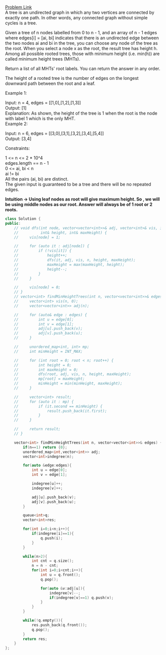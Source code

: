 [Problem Link](https://leetcode.com/problems/minimum-height-trees/description/?envType=daily-question&envId=2024-04-23)<br>
A tree is an undirected graph in which any two vertices are connected by exactly one path. In other words, any connected graph without simple cycles is a tree.

Given a tree of n nodes labelled from 0 to n - 1, and an array of n - 1 edges where edges[i] = [ai, bi] indicates that there is an undirected edge between the two nodes ai and bi in the tree, you can choose any node of the tree as the root. When you select a node x as the root, the result tree has height h. Among all possible rooted trees, those with minimum height (i.e. min(h))  are called minimum height trees (MHTs).

Return a list of all MHTs' root labels. You can return the answer in any order.

The height of a rooted tree is the number of edges on the longest downward path between the root and a leaf.<br>

 

Example 1:<br>


Input: n = 4, edges = [[1,0],[1,2],[1,3]]<br>
Output: [1]<br>
Explanation: As shown, the height of the tree is 1 when the root is the node with label 1 which is the only MHT.<br>
Example 2:<br>


Input: n = 6, edges = [[3,0],[3,1],[3,2],[3,4],[5,4]]<br>
Output: [3,4]<br>
 

Constraints:<br>

1 <= n <= 2 * 10^4<br>
edges.length == n - 1<br>
0 <= ai, bi < n<br>
ai != bi<br>
All the pairs (ai, bi) are distinct.<br>
The given input is guaranteed to be a tree and there will be no repeated edges.<br>

__Intuition -> Using leaf nodes as root will give maximum height. So , we will be using middle nodes as our root. Answer will always be of 1 root or 2 roots.__

```C++
class Solution {
public:
    // void dfs(int node, vector<vector<int>>& adj, vector<int>& vis, int n,
    //          int& height, int& maxHeight) {
    //     vis[node] = 1;

    //     for (auto it : adj[node]) {
    //         if (!vis[it]) {
    //             height++;
    //             dfs(it, adj, vis, n, height, maxHeight);
    //             maxHeight = max(maxHeight, height);
    //             height--;
    //         }
    //     }

    //     vis[node] = 0;
    // }
    // vector<int> findMinHeightTrees(int n, vector<vector<int>>& edges) {
    //     vector<int> vis(n, 0);
    //     vector<vector<int>> adj(n);

    //     for (auto& edge : edges) {
    //         int u = edge[0];
    //         int v = edge[1];
    //         adj[u].push_back(v);
    //         adj[v].push_back(u);
    //     }

    //     unordered_map<int, int> mp;
    //     int minHeight = INT_MAX;

    //     for (int root = 0; root < n; root++) {
    //         int height = 0;
    //         int maxHeight = 0;
    //         dfs(root, adj, vis, n, height, maxHeight);
    //         mp[root] = maxHeight;
    //         minHeight = min(minHeight, maxHeight);
    //     }

    //     vector<int> result;
    //     for (auto it : mp) {
    //         if (it.second == minHeight) {
    //             result.push_back(it.first);
    //         }
    //     }

    //     return result;
    // }

    vector<int> findMinHeightTrees(int n, vector<vector<int>>& edges) {
        if(n==1) return {0};
        unordered_map<int,vector<int>> adj;
        vector<int>indegree(n);

        for(auto &edge:edges){
            int u = edge[0];
            int v = edge[1];

            indegree[u]++;
            indegree[v]++;

            adj[u].push_back(v);
            adj[v].push_back(u);
        }

        queue<int>q;
        vector<int>res;

        for(int i=0;i<n;i++){
            if(indegree[i]==1){
                q.push(i);
            }
        }

        while(n>2){
            int cnt = q.size();
            n = n - cnt;
            for(int i=0;i<cnt;i++){
                int u = q.front();
                q.pop();

                for(auto &v:adj[u]){
                    indegree[v]--;
                    if(indegree[v]==1) q.push(v);
                }
            }
        }

        while(!q.empty()){
            res.push_back(q.front());
            q.pop();
        }
        return res;
    }
};
```
